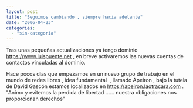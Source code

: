 ```yaml
---
layout: post
title: "Seguimos cambiando , siempre hacia adelante"
date: "2006-04-23"
categories: 
  - "sin-categoria"
---
```


Tras unas pequeñas actualizaciones ya tengo dominio https://www.luispuente.net , en breve activaremos las nuevas cuentas de contactos vinculadas al dominio.

Hace pocos días que empezamos en un nuevo grupo de trabajo en el mundo de redes libres , idea fundamental  , llamado Apeiron , bajo la tutela de David Gascón estamos localizados en https://apeiron.laotracara.com . "Animo y evitemos la perdida de libertad ...... nuestra obligaciones nos proporcionan derechos"
